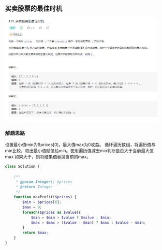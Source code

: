 ## 买卖股票的最佳时机

![img.png](../images/买卖股票的最佳时机.png)

### 解题思路
设置最小值min为$prices[0]，最大值max为0收益。
循环遍历数组，将遍历值与min比较，取出最小值赋值给min。使用遍历值减去min判断是否大于当前最大值max
如果大于，则将结果值替换当前的max。
```php 
class Solution {

    /**
     * @param Integer[] $prices
     * @return Integer
     */
    function maxProfit($prices) {
        $min = $prices[0];
        $max = 0;
        foreach($prices as $value){
            $min = $min > $value ? $value : $min;
            $max = $max > ($value - $min) ? $max : $value - $min;
        }
        return $max;
    }
}
```